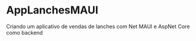 # AppLanchesMAUI
Criando um aplicativo de vendas de lanches com Net MAUI e AspNet Core como backend
